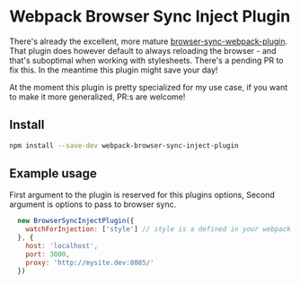 # Webpack Browser Sync Inject Plugin

There's already the excellent, more mature [browser-sync-webpack-plugin](https://github.com/Va1/browser-sync-webpack-plugin).
That plugin does however default to always reloading the browser - and that's
suboptimal when working with stylesheets. There's a pending PR to fix this.
In the meantime this plugin might save your day!

At the moment this plugin is pretty specialized for my use case, if you
want to make it more generalized, PR:s are welcome!

## Install
```bash
npm install --save-dev webpack-browser-sync-inject-plugin
```

## Example usage

First argument to the plugin is reserved for this plugins options,
Second argument is options to pass to browser sync.

```js
  new BrowserSyncInjectPlugin({
    watchForInjection: ['style'] // style is a defined in your webpack config
  }, {
    host: 'localhost',
    port: 3000,
    proxy: 'http://mysite.dev:8085/'
  })
```
